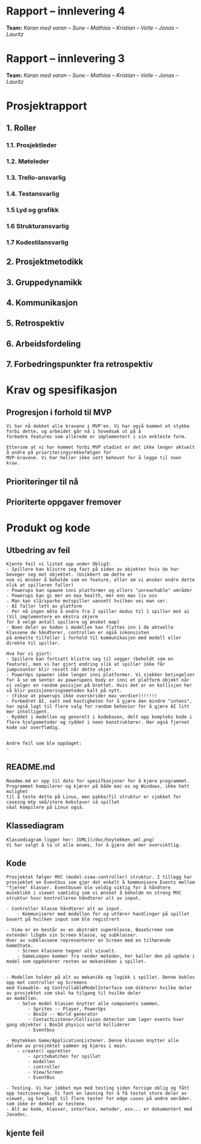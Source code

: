 # Rapport – innlevering 4

**Team:** _Karan med varan_ – _Sune_ – _Mathias_ – _Kristian_ – _Vetle_ – _Jonas_ – _Lauritz_

# Rapport – innlevering 3

**Team:** _Karan med varan_ – _Sune_ – _Mathias_ – _Kristian_ – _Vetle_ – _Jonas_ – _Lauritz_

# Prosjektrapport

## 1. Roller

### 1.1. Prosjektleder


### 1.2. Møteleder



### 1.3. Trello-ansvarlig

  

### 1.4. Testansvarlig



### 1.5 Lyd og grafikk

  

### 1.6 Strukturansvarlig



### 1.7 Kodestilansvarlig



## 2. Prosjektmetodikk

   

## 3. Gruppedynamikk

    

## 4. Kommunikasjon

  

## 5. Retrospektiv

    

## 6. Arbeidsfordeling


## 7. Forbedringspunkter fra retrospektiv



# Krav og spesifikasjon

## Progresjon i forhold til MVP

    Vi har nå dekket alle kravene i MVP'en. Vi har også kommet et stykke forbi dette, og arbeidet går nå i hovedsak ut på å 
    forbedre features som allerede er implementert i sin enkleste form.

    Ettersom at vi har kommet forbi MVP stadiet er det ikke lenger aktuelt å endre på prioriteringsrekkefølgen for 
    MVP-kravene. Vi har heller ikke sett behovet for å legge til noen krav.


## Prioriteringer til nå

   

## Prioriterte oppgaver fremover


# Produkt og kode

## Utbedring av feil

    Kjente feil vi listet opp under Oblig3:
    - Spillere kan klistre seg fast på siden av objekter hvis de har beveger seg mot objektet. (Usikkert om dette er
    noe vi ønsker å beholde som en feature, eller om vi ønsker endre dette slik at spilleren faller)
    - Powerups kan spawne inni platformer og ellers "unreachable" områder
    - Powerups kan gi mer en max health, mer enn max liv osv
    - Man kan slå/sparke motspiller uansett hvilken vei man ser.
    - AI faller lett av platform
    - Per nå ingen måte å endre fra 2 spiller modus til 1 spiller mot ai (Vil implementere en ekstra skjerm
    for å velge antall spillere og ønsket map)
    - Noen deler av koden i modellen kan flyttes inn i de aktuelle klassene de håndterer, controllen er også inkonsisten
    på enkelte tilfeller i forhold til kommunikasjon med modell eller direkte til spiller.

    Hva har vi gjort:
    - Spillere kan fortsatt klistre seg til vegger (beholdt som en feature), men vi har gjort endring slik at spiller ikke får jumpcounter blir resatt når dette skjer. 
    - PowerUps spawner ikke lenger inni platformer. Vi sjekker betingelser for å se om senter av powerupens body er inni et platform objekt når vi velger en random posisjon på brettet. Hvis det er en kollisjon her så blir posisjoneringsmetoden kalt på nytt.
    - (Fikse at powerups ikke overskrider max verdier)!!!!!!
    - Forbedret AI, satt ned hastigheten for å gjøre den mindre "intens", har også lagt til flere valg for random behavior for å gjøre AI litt mer intelligent.
    - Ryddet i modellen og generelt i kodebasen, delt opp kompleks kode i flere hjelpemetoder og ryddet i noen konstruktører. Har også fjernet kode var overflødig.


    Andre feil som ble oppdaget:
    - 
    

## README.md

    Readme.md er opp til dato for spesifkasjoner for å kjøre programmet.
    Programmet kompilerer og kjører på både mac os og Windows, ikke hatt mulighet
    til å teste dette på Linux, men pakke/fil struktur er sjekket for caseing mtp små/store bokstaver så spillet
    skal kompilere på Linux også.

## Klassediagram

    Klassediagram ligger her: [UML](/doc/hoytekken_uml.png)
    Vi har valgt å ta ut alle enums, for å gjøre det mer oversiktlig.

## Kode

    Prosjektet følger MVC (model-view-controller) struktur. I tillegg har prosjektet en Eventbus som gjør det enkelt å kommunisere Events mellom "fjerne" klasser. Eventbusen ble veldig viktig for å håndtere museklikk i viewet samtidig som vi ønsket å beholde en streng MVC struktur hvor kontrolleren håndterer alt av input.

    - Controller klasse håndterer alt av input.
        - Kommuniserer med modellen for og utfører handlinger på spillet basert på hvilken input som ble registrert

    - View er en består av en abstrakt superklasse, BaseScreen som extender libgdx sin Screen klasse, og subklasser.
    Hver av subklassene representerer en Screen med en tilhørende GameState.
        - Screen klassene tegner alt visuelt.
        - GameLoopen kommer fra render metoden, her kaller den på update i model som oppdaterer resten av mekanikken i spillet.


    - Modellen holder på alt av mekanikk og logikk i spillet. Denne kobles opp mot controller og Screeens
    med Viewable- og ControllableModelInterface som dikterer hvilke deler av prosjektet som skal ha tilgang til hvilke deler 
    av modellen.
        - Selve model klassen knytter alle components sammen.
            - Sprites -- Player, PowerUps
            - Box2d -- World generator
            - ContactListener/Collision detector som lager events hver gang objekter i Box2d physics world kolliderer
            - Eventbus

    - Hoytekken Game/ApplicationListener. Denne klassen knytter alle delene av prosjektet sammen og kjøres i main.
        - create() oppretter
            - spritebatchen for spillet
            - modellen
            - controller
            - View/Screen
            - EventBus

    - Testing. Vi har jobbet mye med testing siden forrige oblig og fått opp testcoverage. Vi fant en løsning for å få testet store deler av viewet, og har lagt til flere tester for edge cases på andre områder.
    som ikke er dekket av testene.
    - Alt av kode, klasser, interface, metoder, osv... er dokumentert med Javadoc.

## kjente feil

   
    
